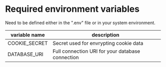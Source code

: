 # Required environment variables

Need to be defined either in the ".env" file or in your system environment.

variable name | description
--------------|------------------------------------------
COOKIE_SECRET | Secret used for envrypting cookie data
DATABASE_URI  | Full connection URI for your database connection

